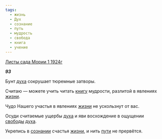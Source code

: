 ```yaml
---
tags:
  - жизнь
  - Дух
  - сознание
  - путь
  - мудрость
  - свобода
  - книга
  - учение
---
```

[Листы сада Мории 1 1924г](https://127.0.0.1:4002/agni/1924)

___93___

Бунт [духа](../../../tags/#Дух) сокрушает тюремные затворы.   

Считаю — можете учить читать [книгу](../../../tags/#книга) мудрости, разлитой в явлениях [жизни](../../../tags/#жизнь).   

Чудо Нашего участья в явлениях [жизни](../../../tags/#жизнь) не ускользнут от вас.   

Осуди считаемые ущербы [духа](../../../tags/#Дух) и яви восхождение в ощущении [свободы](../../../tags/#свобода) [духа](../../../tags/#Дух).   

Укрепись в [сознании](../../../tags/#сознание) счастья [жизни](../../../tags/#жизнь), и нить [пути](../../../tags/#путь) не прервётся.   

